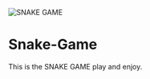 ![SNAKE GAME](https://user-images.githubusercontent.com/89998258/134217181-eabd69b0-49b9-439a-842e-8e64a4e9fc2a.png)
# Snake-Game
This is the SNAKE GAME play and enjoy.
